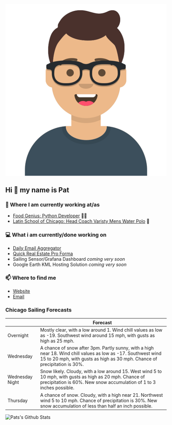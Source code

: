 [![Social banner for p-j-falconer](https://raw.githubusercontent.com/P-J-FALCONER/P-J-FALCONER/master/assets/avataaars.svg)](https://patfalconer.com/)
## Hi :wave: my name is Pat

### 💼 Where I am currently working at/as
- [Food Genius: Python Developer](https://getfoodgenius.com/) 🍔🐍
- [Latin School of Chicago: Head Coach Varisty Mens Water Polo](https://www.latinschool.org/) 🤽


### 💻 What i am currently/done working on
 - [Daily Email Aggregator](https://github.com/P-J-FALCONER/dott_daily_mail)
 - [Quick Real Estate Pro Forma](https://github.com/P-J-FALCONER/henry)
 - Sailing Sensor/Grafana Dashboard *coming very soon*
 - Google Earth KML Hosting Solution *coming very soon*

### 📫 Where to find me
 - [Website](https://patfalconer.com/)
 - [Email](mailto:patrick.j.falconer@gmail.com)


### Chicago Sailing Forecasts
|   | Forecast  |
|---|---|
| Overnight | Mostly clear, with a low around 1. Wind chill values as low as -19. Southwest wind around 15 mph, with gusts as high as 25 mph. |
| Wednesday | A chance of snow after 3pm. Partly sunny, with a high near 18. Wind chill values as low as -17. Southwest wind 15 to 20 mph, with gusts as high as 30 mph. Chance of precipitation is 30%. |
| Wednesday Night | Snow likely. Cloudy, with a low around 15. West wind 5 to 10 mph, with gusts as high as 20 mph. Chance of precipitation is 60%. New snow accumulation of 1 to 3 inches possible. |
| Thursday | A chance of snow. Cloudy, with a high near 21. Northwest wind 5 to 10 mph. Chance of precipitation is 30%. New snow accumulation of less than half an inch possible. |

![Pats's Github Stats](https://github-readme-stats.vercel.app/api?username=p-j-falconer&show_icons=true&theme=radical)
